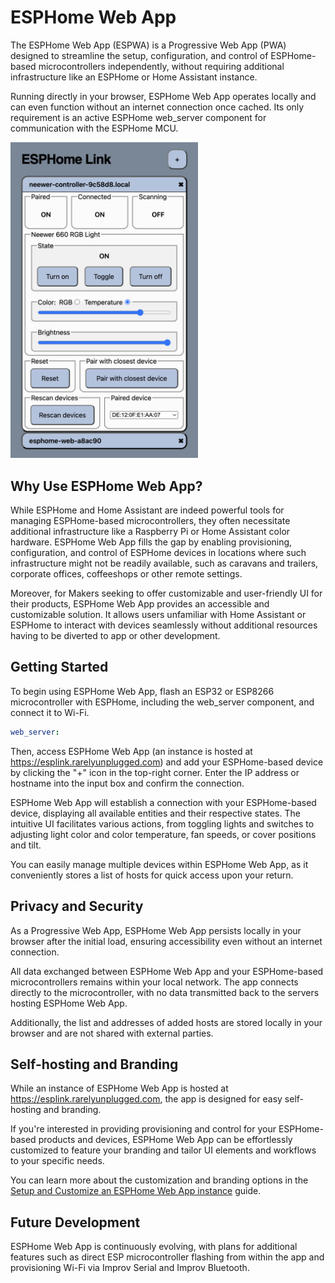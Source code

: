 # ESPHome Web App
The ESPHome Web App (ESPWA) is a Progressive Web App (PWA) designed to streamline the setup, configuration, and control of ESPHome-based microcontrollers independently, without requiring additional infrastructure like an ESPHome or Home Assistant instance.

Running directly in your browser, ESPHome Web App operates locally and can even function without an internet connection once cached. Its only requirement is an active ESPHome web_server component for communication with the ESPHome MCU.

<img src="images/esphome-web-app.png" width="300" alt="ESPHome Web App" />

## Why Use ESPHome Web App?
While ESPHome and Home Assistant are indeed powerful tools for managing ESPHome-based microcontrollers, they often necessitate additional infrastructure like a Raspberry Pi or Home Assistant color hardware. ESPHome Web App fills the gap by enabling provisioning, configuration, and control of ESPHome devices in locations where such infrastructure might not be readily available, such as caravans and trailers, corporate offices, coffeeshops or other remote settings.

Moreover, for Makers seeking to offer customizable and user-friendly UI for their products, ESPHome Web App provides an accessible and customizable solution. It allows users unfamiliar with Home Assistant or ESPHome to interact with devices seamlessly without additional resources having to be diverted to app or other development.

## Getting Started
To begin using ESPHome Web App, flash an ESP32 or ESP8266 microcontroller with ESPHome, including the web_server component, and connect it to Wi-Fi.

```yaml
web_server:
```

Then, access ESPHome Web App (an instance is hosted at https://esplink.rarelyunplugged.com) and add your ESPHome-based device by clicking the "+" icon in the top-right corner. Enter the IP address or hostname into the input box and confirm the connection.

ESPHome Web App will establish a connection with your ESPHome-based device, displaying all available entities and their respective states. The intuitive UI facilitates various actions, from toggling lights and switches to adjusting light color and color temperature, fan speeds, or cover positions and tilt.

You can easily manage multiple devices within ESPHome Web App, as it
conveniently stores a list of hosts for quick access upon your return.

## Privacy and Security
As a Progressive Web App, ESPHome Web App persists locally in your browser after the initial load, ensuring accessibility even without an internet connection.

All data exchanged between ESPHome Web App and your ESPHome-based
microcontrollers remains within your local network. The app connects directly to the microcontroller, with no data transmitted back to the servers hosting ESPHome Web App. 

Additionally, the list and addresses of added hosts are stored locally in your browser and are not shared with external parties.

## Self-hosting and Branding
While an instance of ESPHome Web App is hosted at https://esplink.rarelyunplugged.com, the app is designed for easy self-hosting and branding.

If you're interested in providing provisioning and control for your ESPHome-based products and devices, ESPHome Web App can be effortlessly customized to feature your branding and tailor UI elements and workflows to your specific needs.

You can learn more about the customization and branding options in the 
[Setup and Customize an ESPHome Web App instance](https://www.rarelyunplugged.com/posts/setup-and-customize-a-esphome-web-app-instance/) guide.

## Future Development
ESPHome Web App is continuously evolving, with plans for additional features such as direct ESP microcontroller flashing from within the app and provisioning Wi-Fi via Improv Serial and Improv Bluetooth.
